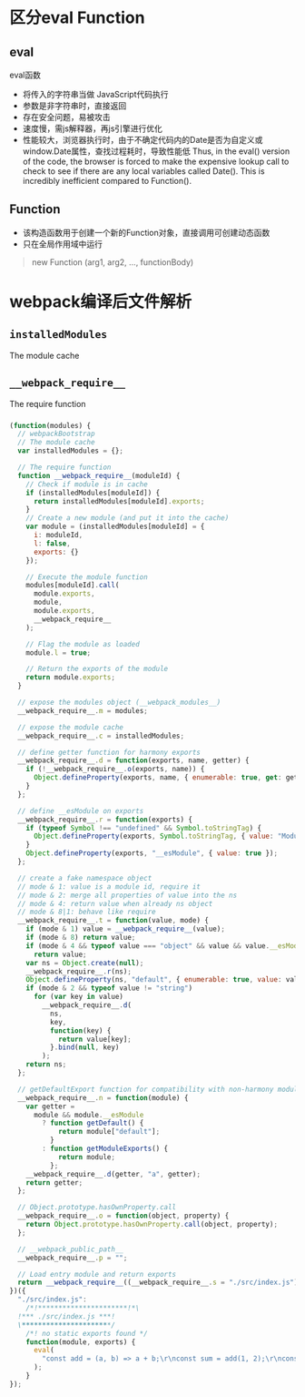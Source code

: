# 区分eval Function
## eval
eval函数
- 将传入的字符串当做 JavaScript代码执行
- 参数是非字符串时，直接返回
- 存在安全问题，易被攻击
- 速度慢，需js解释器，再js引擎进行优化
- 性能较大，浏览器执行时，由于不确定代码内的Date是否为自定义或window.Date属性，查找过程耗时，导致性能低
Thus, in the eval() version of the code, the browser is forced to make the expensive lookup call to check to see if there are any local variables called Date(). This is incredibly inefficient compared to Function().

## Function
- 该构造函数用于创建一个新的Function对象，直接调用可创建动态函数
- 只在全局作用域中运行
> new Function (arg1, arg2, ..., functionBody)


# webpack编译后文件解析
## `installedModules`
The module cache 

## `__webpack_require__`
The require function

### 
```js
(function(modules) {
  // webpackBootstrap
  // The module cache
  var installedModules = {};

  // The require function
  function __webpack_require__(moduleId) {
    // Check if module is in cache
    if (installedModules[moduleId]) {
      return installedModules[moduleId].exports;
    }
    // Create a new module (and put it into the cache)
    var module = (installedModules[moduleId] = {
      i: moduleId,
      l: false,
      exports: {}
    });

    // Execute the module function
    modules[moduleId].call(
      module.exports,
      module,
      module.exports,
      __webpack_require__
    );

    // Flag the module as loaded
    module.l = true;

    // Return the exports of the module
    return module.exports;
  }

  // expose the modules object (__webpack_modules__)
  __webpack_require__.m = modules;

  // expose the module cache
  __webpack_require__.c = installedModules;

  // define getter function for harmony exports
  __webpack_require__.d = function(exports, name, getter) {
    if (!__webpack_require__.o(exports, name)) {
      Object.defineProperty(exports, name, { enumerable: true, get: getter });
    }
  };

  // define __esModule on exports
  __webpack_require__.r = function(exports) {
    if (typeof Symbol !== "undefined" && Symbol.toStringTag) {
      Object.defineProperty(exports, Symbol.toStringTag, { value: "Module" });
    }
    Object.defineProperty(exports, "__esModule", { value: true });
  };

  // create a fake namespace object
  // mode & 1: value is a module id, require it
  // mode & 2: merge all properties of value into the ns
  // mode & 4: return value when already ns object
  // mode & 8|1: behave like require
  __webpack_require__.t = function(value, mode) {
    if (mode & 1) value = __webpack_require__(value);
    if (mode & 8) return value;
    if (mode & 4 && typeof value === "object" && value && value.__esModule)
      return value;
    var ns = Object.create(null);
    __webpack_require__.r(ns);
    Object.defineProperty(ns, "default", { enumerable: true, value: value });
    if (mode & 2 && typeof value != "string")
      for (var key in value)
        __webpack_require__.d(
          ns,
          key,
          function(key) {
            return value[key];
          }.bind(null, key)
        );
    return ns;
  };

  // getDefaultExport function for compatibility with non-harmony modules
  __webpack_require__.n = function(module) {
    var getter =
      module && module.__esModule
        ? function getDefault() {
            return module["default"];
          }
        : function getModuleExports() {
            return module;
          };
    __webpack_require__.d(getter, "a", getter);
    return getter;
  };

  // Object.prototype.hasOwnProperty.call
  __webpack_require__.o = function(object, property) {
    return Object.prototype.hasOwnProperty.call(object, property);
  };

  // __webpack_public_path__
  __webpack_require__.p = "";

  // Load entry module and return exports
  return __webpack_require__((__webpack_require__.s = "./src/index.js"));
})({
  "./src/index.js":
    /*!**********************!*\
  !*** ./src/index.js ***!
  \**********************/
    /*! no static exports found */
    function(module, exports) {
      eval(
        "const add = (a, b) => a + b;\r\nconst sum = add(1, 2);\r\nconsole.log(sum);\n\n//# sourceURL=webpack:///./src/index.js?"
      );
    }
});
```